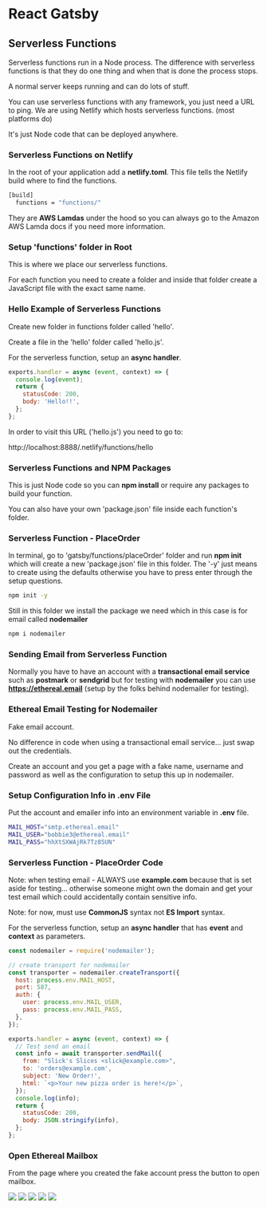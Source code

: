 # React Gatsby

## Serverless Functions

Serverless functions run in a Node process. The difference with serverless functions is that they do one thing and when that is done the process stops.

A normal server keeps running and can do lots of stuff.

You can use serverless functions with any framework, you just need a URL to ping. We are using Netlify which hosts serverless functions. (most platforms do)

It's just Node code that can be deployed anywhere.

### Serverless Functions on Netlify

In the root of your application add a **netlify.toml**. This file tells the Netlify build where to find the functions.

```bash
[build]
  functions = "functions/"
```

They are **AWS Lamdas** under the hood so you can always go to the Amazon AWS Lamda docs if you need more information.

### Setup 'functions' folder in Root

This is where we place our serverless functions.

For each function you need to create a folder and inside that folder create a JavaScript file with the exact same name.

### Hello Example of Serverless Functions

Create new folder in functions folder called 'hello'.

Create a file in the 'hello' folder called 'hello.js'.

For the serverless function, setup an **async handler**.

```javascript
exports.handler = async (event, context) => {
  console.log(event);
  return {
    statusCode: 200,
    body: 'Hello!!',
  };
};
```

In order to visit this URL ('hello.js') you need to go to:

http://localhost:8888/.netlify/functions/hello

### Serverless Functions and NPM Packages

This is just Node code so you can **npm install** or require any packages to build your function.

You can also have your own 'package.json' file inside each function's folder.

### Serverless Function - PlaceOrder

In terminal, go to 'gatsby/functions/placeOrder' folder and run **npm init** which will create a new 'package.json' file in this folder. The '-y' just means to create using the defaults otherwise you have to press enter through the setup questions.

```bash
npm init -y
```

Still in this folder we install the package we need which in this case is for email called **nodemailer**

```bash
npm i nodemailer
```

### Sending Email from Serverless Function

Normally you have to have an account with a **transactional email service** such as **postmark** or **sendgrid** but for testing with **nodemailer** you can use **https://ethereal.email** (setup by the folks behind nodemailer for testing).

### Ethereal Email Testing for Nodemailer

Fake email account.

No difference in code when using a transactional email service... just swap out the credentials.

Create an account and you get a page with a fake name, username and password as well as the configuration to setup this up in nodemailer.

### Setup Configuration Info in .env File

Put the account and emailer info into an environment variable in **.env** file.

```bash
MAIL_HOST="smtp.ethereal.email"
MAIL_USER="bobbie3@ethereal.email"
MAIL_PASS="hhXtSXWAjRk7Tz85UN"
```

### Serverless Function - PlaceOrder Code

Note: when testing email - ALWAYS use **example.com** because that is set aside for testing... otherwise someone might own the domain and get your test email which could accidentally contain sensitive info.

Note: for now, must use **CommonJS** syntax not **ES Import** syntax.

For the serverless function, setup an **async handler** that has **event** and **context** as parameters.

```javascript
const nodemailer = require('nodemailer');

// create transport for nodemailer
const transporter = nodemailer.createTransport({
  host: process.env.MAIL_HOST,
  port: 587,
  auth: {
    user: process.env.MAIL_USER,
    pass: process.env.MAIL_PASS,
  },
});

exports.handler = async (event, context) => {
  // Test send an email
  const info = await transporter.sendMail({
    from: "Slick's Slices <slick@example.com>",
    to: 'orders@example.com',
    subject: 'New Order!',
    html: `<p>Your new pizza order is here!</p>`,
  });
  console.log(info);
  return {
    statusCode: 200,
    body: JSON.stringify(info),
  };
};
```

### Open Ethereal Mailbox

From the page where you created the fake account press the button to open mailbox.

![](./_img/39-where-to-place.png)
![](./_img/39-how-to-run-in-dev.png)
![](./_img/39-free-email-testing-service.png)
![](./_img/39-sample-email-ethereal.png)
![](./_img/39-open-ethereal-mailbox.png)
